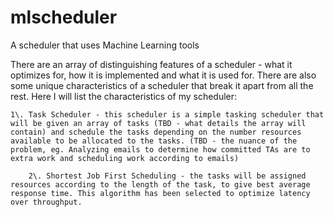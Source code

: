 # mlscheduler

A scheduler that uses Machine Learning tools

There are an array of distinguishing features of a scheduler - what it optimizes for, how it is implemented and what it is used for. There are also some unique characteristics of a scheduler that break it apart from all the rest. Here I will list the characteristics of my scheduler:

```
1\. Task Scheduler - this scheduler is a simple tasking scheduler that will be given an array of tasks (TBD - what details the array will contain) and schedule the tasks depending on the number resources available to be allocated to the tasks. (TBD - the nuance of the problem, eg. Analyzing emails to determine how committed TAs are to extra work and scheduling work according to emails)

    2\. Shortest Job First Scheduling - the tasks will be assigned resources according to the length of the task, to give best average response time. This algorithm has been selected to optimize latency over throughput.
```
